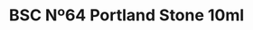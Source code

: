 ---
layout: product
title: "BSC Nº64 Portland Stone 10ml"
price: "330" 
desc: "Acrylic Laquer 10mL"
img_path: "/assets/img/RC041.webp"
brand: "AK "
available: false
special_offer: false
new: false
soon: false
cat: "020000"
subcat: "020200"
subsubcat: "020201"
sifra: "RC041"
popular: false
spec: false
---